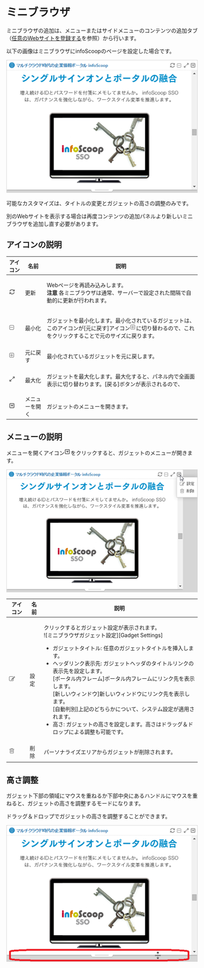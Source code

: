 # ミニブラウザ



ミニブラウザの追加は、メニューまたはサイドメニューのコンテンツの追加タブ（[任意のWebサイトを登録する][Register an Optional Web Site]を参照）から行います。  

以下の画像はミニブラウザにinfoScoopのページを設定した場合です。



![ミニブラウザ][MiniBrowser Gadget]



可能なカスタマイズは、タイトルの変更とガジェットの高さの調整のみです。  

別のWebサイトを表示する場合は再度コンテンツの追加パネルより新しいミニブラウザを追加し直す必要があります。





## アイコンの説明


<table>
    <thead>
        <tr>
            <th>アイコン</th><th>名前</th><th>説明</th>
        </tr>
    </thead>
    <tbody>
        <tr>
            <td><img src="../../images/refresh.gif" alt="更新アイコン"></td>
            <td>更新</td>
            <td>
                <p>
                    Webページを再読み込みします。<br>
                    <b>注意</b> 各ミニブラウザは通常、サーバーで設定された間隔で自動的に更新が行われます。
                </p>
            </td>
        </tr>
        <tr>
            <td><img src="../../images/minimize.gif" alt="最小化アイコン"></td>
            <td>最小化</td>
            <td>
                <p>ガジェットを最小化します。最小化されているガジェットは、このアイコンが[元に戻す]アイコン<img src="../../images/restore.gif" alt="元に戻すアイコン">に切り替わるので、これをクリックすることで元のサイズに戻ります。</p>
            </td>
        </tr>
        <tr>
            <td><img src="../../images/restore.gif" alt="元に戻すアイコン"></td>
            <td>元に戻す</td>
            <td>
                <p>最小化されているガジェットを元に戻します。</p>
            </td>
        </tr>
        <tr>
            <td><img src="../../images/maximize.gif" alt="最大化アイコン"></td>
            <td>最大化</td>
            <td>
                <p>ガジェットを最大化します。最大化すると、パネル内で全画面表示に切り替わります。[戻る]ボタンが表示されるので、
            </td>
        </tr>
        <tr>
            <td><img src="../../images/show_hidden_icons.gif" alt="ガジェットメニュー表示アイコン"></td>
            <td>メニューを開く</td>
            <td>
                <p>ガジェットのメニューを開きます。</p>
            </td>
        </tr>
    </tbody>
</table>


## メニューの説明


メニューを開くアイコン![ガジェットメニュー表示アイコン][Gadget Menu icon]をクリックすると、ガジェットのメニューが開きます。



![ミニブラウザのガジェットメニューの表示][Description of the Menu]


<table>
    <thead>
        <tr>
            <th>アイコン</th><th>名前</th><th>説明</th>
        </tr>
    </thead>
    <tbody>
        <tr>
            <td><img src="../../images/edit.gif" alt="設定アイコン"></td>
            <td>設定</td>
            <td>
                <p>
                    クリックするとガジェット設定が表示されます。</br>
                    ![ミニブラウザガジェット設定][Gadget Settings]<br>
                    <ul>
                        <li>ガジェットタイトル: 任意のガジェットタイトルを挿入します。</li>
                        <li>
                            ヘッダリンク表示先: ガジェットヘッダのタイトルリンクの表示先を設定します。<br>
                            [ポータル内フレーム]ポータル内フレームにリンク先を表示します。<br>
                            [新しいウィンドウ]新しいウィンドウにリンク先を表示します。<br>
                            [自動判別]上記のどちらかについて、システム設定が適用されます。
                        </li>
                        <li>高さ: ガジェットの高さを設定します。高さはドラッグ＆ドロップによる調整も可能です。</li>
                    </ul>
                </p>
            </td>
        </tr>
        <tr>
            <td><img src="../../images/trash.gif" alt="削除アイコン"></td>
            <td>削除</td>
            <td>
                <p>パーソナライズエリアからガジェットが削除されます。</p>
            </td>
        </tr>
    </tbody>
</table>


## 高さ調整



ガジェット下部の領域にマウスを重ねるか下部中央にあるハンドルにマウスを重ねると、ガジェットの高さを調整するモードになります。  

ドラッグ＆ドロップでガジェットの高さを調整することができます。



![高さ調整ハンドル][Adjust the height]





[Register an Optional Web Site]: registering-an-optional-web-site.md "任意のWebサイトを登録する"

[Gadget Menu icon]: ../../images/show_hidden_icons.gif "ガジェットメニューアイコン"

[MiniBrowser Gadget]: images/widget/minibrowser-gadget-1.png "ミニブラウザ"

[Description of the Menu]: images/widget/minibrowser-gadget-2.png "ミニブラウザのガジェットメニューの表示"

[Gadget Settings]: images/widget/minibrowser-gadget-3.png "ミニブラウザガジェット設定"

[Adjust the height]: images/widget/minibrowser-gadget-4.png "高さ調整ハンドル"

